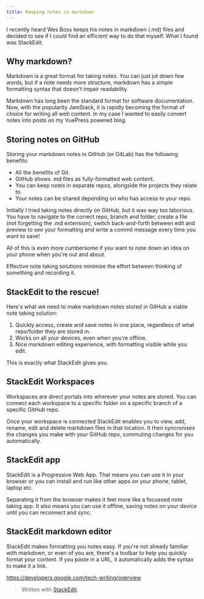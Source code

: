 ```yaml
---
title: Keeping notes in markdown
---
```


I recently heard Wes Boss keeps his notes in markdown (.md) files and decided to see if I could find an efficient way to do that myself. What I found was StackEdit.

## Why markdown?
Markdown is a great format for taking notes. You can just jot down few words, but if a note needs more structure, markdown has a simple formatting syntax that doesn't impair readability.

Markdown has long been the standard format for software documentation. Now, with the popularity JamStack, it is rapidly becoming the format of choice for writing all web content. In my case I wanted to easily convert notes into posts on my VuePress powered blog.

## Storing notes on GitHub
Storing your markdown notes in GitHub (or GitLab) has the following benefits:

 - All the benefits of Git.
 - GitHub shows .md files as fully-formatted web content.
 - You can keep notes in separate repos, alongside the projects they relate to.
 - Your notes can be shared depending on who has access to your repo.

Initially I tried taking notes directly on GitHub, but it was way too laborious. You have to navigate to the correct repo, branch and folder, create a file (not forgetting the .md extension), switch back-and-forth between edit and preview to see your formatting and write a commit message every time you want to save!

All of this is even more cumbersome if you want to note down an idea on your phone when you're out and about.

Effective note taking solutions minimise the effort between thinking of something and recording it.

## StackEdit to the rescue!

Here's what we need to make markdown notes stored in GitHub a viable note taking solution:

1. Quickly access, create and save notes in one place, regardless of what repo/folder they are stored in.
2. Works on all your devices, even when you're offline.
3. Nice markdown editing experience, with formatting visible while you edit.

This is exactly what StackEdit gives you.

## StackEdit Workspaces
Workspaces are direct portals into wherever your notes are stored. You can connect each workspace to a specific folder on a specific branch of a specific GitHub repo.

Once your workspace is connected StackEdit enables you to view, add, rename, edit and delete markdown files in that location. It then syncronises the changes you make with your GitHub repo, commuting changes for you automatically.
 
## StackEdit app
StackEdit is a Progressive Web App. That means you can use it in your browser or you can install and run like other apps on your phone, tablet, laptop etc.

Separating it from the browser makes it feel more like a focussed note taking app. It also means you can use it offline, saving notes on your device until you can reconnect and sync.

## StackEdit markdown editor
StackEdit makes formatting you notes easy. If you're not already familiar with markdown, or even of you are, there's a toolbar to help you quickly format your content. If you paste in a URL, it automatically adds the syntax to make it a link.

https://developers.google.com/tech-writing/overview




> Written with [StackEdit](https://stackedit.io/).
<!--stackedit_data:
eyJoaXN0b3J5IjpbLTE2NTA4MTk2ODEsLTg5NDUyMDIwNywtNz
g5ODgzOTE1LC02MzgwNjUzMDQsMTI5NzE1NjgzMiwtOTQ2NjM5
MDI2LDIwMzAyMDUyOTgsLTE4OTUwMTA5MjMsLTg0NTE3NDY4Ny
wtNzAwOTY0Nzk1LC05NTA2NTMzNDksLTEyMzAwMjAxNDUsLTIw
NDQ3MzMyMl19
-->
